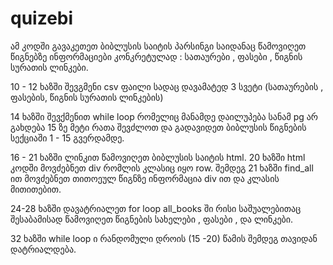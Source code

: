 # quizebi
ამ კოდში გავაკეთეთ ბიბლუსის საიტის პარსინგი საიდანაც წამოვიღეთ წიგნებზე ინფორმაციები კონკრეტულად : სათაურები , ფასები , წიგნის სურათის ლინკები.

10 - 12 ხაზში შევგმენი csv ფაილი სადაც დავამატედ 3 სვეტი (სათაურების , ფასების, წიგნის სურათის ლინკების)

14 ხაზში შევქმენით while loop რომელიც მანამდე დაილუპება სანამ pg არ გახდება 15 ზე მეტი რათა შევძლოთ და გადავიდეთ ბიბლუსის წიგნების სექციაში 1 - 15 გვერდამდე.

16 - 21 ხაზში ლინკით წამოვიღეთ ბიბლუსის საიტის html. 20 ხაზში html კოდში მოვძებნეთ div რომლის კლასიც იყო row. შემდეგ 21 ხაზში find_all ით მოვძებნეთ თითოეულ წიგნზე ინფორმაცია div ით და კლასის მითითებით.

24-28 ხაზში დავატრიალეთ for loop all_books ში რისი საშუალებითაც შესაბამისად წამოვიღეთ წიგნების სახელები , ფასები , და ლინკები.

32 ხაზში while loop ი რანდომული დროის (15 -20) წამის შემდეგ თავიდან დატრიალდება. 
